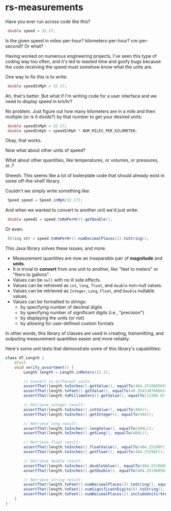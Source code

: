 # rs-measurements

Have you ever run across code like this?

``` java
 double speed = 32.17;
```

Is the given speed in miles-per-hour? kilometers-per-hour? cm-per-second? Or what?

Having worked on numerous engineering projects, I've seen this type of coding way too often, and it's led to wasted time and goofy bugs because the code receiving the speed must somehow _know_ what the units are.

One way to fix this is to write:

``` java
 double speedInMph = 32.17;
```

Ah, that's better. But what if I'm writing code for a user interface and we need to display speed in km/hr?

No problem. Just figure out how many kilometers are in a mile and then multiple (or is it divide?) by that number to get your desired units:

``` java
 double speedInMph = 32.17;
 double speedInKph = speedInMph * NUM_MILES_PER_KILOMETER; 
```

Okay, that works.

Now what about other units of speed?

What about other quantities, like temperatures, or volumes, or pressures, or..?

Sheesh. This seems like a lot of boilerplate code that should already exist in some off-the-shelf library.

Couldn't we simply write something like:

``` java
 Speed speed = Speed.inMph(32.17);
```

And when we wanted to convert to another unit we'd just write:

``` java
 double speed2 = speed.toKmPerHr().getDouble();
```

Or even:

``` java
 String str = speed.toKmPerHr().numDecimalPlaces(2).toString();
```

This Java library solves these issues, and more:

* Measurement quantities are now an inseparable pair of **magnitude** and **units**.
* It is trivial to **convert** from one unit to another, like "feet to meters" or "liters to gallons".
* Values can be `null` with no ill side effects.
* Values can be retrieved as `int`, `long`, `float`, and `double` non-null values. 
* Values can be retrieved as `Integer`, `Long`, `Float`, and `Double` nullable values.
* Values can be formatted to strings:
  * by specifying number of decimal digits
  * by specifying number of significant digits (i.e., "precision")
  * by displaying the units (or not)
  * by allowing for user-defined custom formats

In other words, this library of classes are used in creating, transmitting, and outputing measurement quantities easier and more reliably.

Here's some unit tests that demonstrate some of this library's capabilities:

```java
class UT_Length {
    @Test
    void verify_assortment() {
        Length length = Length.inMeters(12.3);

        // Convert to different units:
        assertThat(length.toInches().getValue(), equalTo(484.251968503937));
        assertThat(length.toFeet().getValue(), equalTo(40.3543307086614));
        assertThat(length.toMillimeters().getValue(), equalTo(12300.0));

        // Retrieve integer result:
        assertThat(length.toInches().intValue(), equalTo(484));
        assertThat(length.toInches().getInteger(), equalTo(484));

        // Retrieve long result:
        assertThat(length.toInches().longValue(), equalTo(484L));
        assertThat(length.toInches().getLong(), equalTo(484L));

        // Retrieve float result:
        assertThat(length.toInches().floatValue(), equalTo(484.25198F));
        assertThat(length.toInches().getFloat(), equalTo(484.25198F));

        // Retrieve double result:
        assertThat(length.toInches().doubleValue(), equalTo(484.251968503937));
        assertThat(length.toInches().getDouble(), equalTo(484.251968503937));

        // Retrieve string result:
        assertThat(length.toFeet().numDecimalPlaces(3).toString(), equalTo("40.354"));
        assertThat(length.toFeet().numSignificantDigits(6).toString(), equalTo("40.3543"));
        assertThat(length.toFeet().numDecimalPlaces(2).includeUnits(true).toString(), equalTo("40.35 ft"));
    }
}
```
